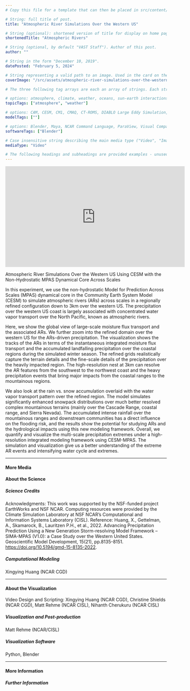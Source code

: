 ```yaml
---
# Copy this file for a template that can then be placed in src/content/visualizations. The name of this file will be used as the URL for the post.

# String: full title of post.
title: "Atmospheric River Simulations Over the Western US"

# String (optional): shortened version of title for display on home page in card.
shortenedTitle: "Atmospheric Rivers"

# String (optional, by default "VAST Staff"). Author of this post.
author: ""

# String in the form "December 10, 2019".
datePosted: "February 5, 2024" 

# String representing a valid path to an image. Used in the card on the main page. Likely to be in the form "/src/assets/..." for images located in src/assets.
coverImage: "/src/assets/atmospheric-river-simulations-over-the-western-us.png"

# The three following tag arrays are each an array of strings. Each string (case insensitive) represents a filter from the front page. Tags that do not correspond to a current filter will be ignored for filtering.

# options: atmosphere, climate, weather, oceans, sun-earth interactions, fire dynamics, solid earth, recent publications, experimental technologies
topicTags: ["atmosphere", "weather"]

# options: CAM, CESM, CM1, CMAQ, CT-ROMS, DIABLO Large Eddy Simulation, HRRR, HWRF, MPAS, SIMA, WACCM, WRF
modelTags: [""]

# options: Blender, Maya, NCAR Command Language, ParaView, Visual Comparator, VAPOR
softwareTags: ["Blender"]

# Case insensitive string describing the main media type ("Video", "Image", "App", etc). This is displayed in the post heading as a small tag above the title.
mediaType: "Video"

# The following headings and subheadings are provided examples - unused ones can be deleted. All Markdown content below will be rendered in the frontend.
---
```


<iframe width="560" height="315" src="https://www.youtube.com/embed/bmuJp9l4u0A?si=fW42cWluO7wuPb16" title="YouTube video player" frameborder="0" allow="accelerometer; autoplay; clipboard-write; encrypted-media; gyroscope; picture-in-picture; web-share" referrerpolicy="strict-origin-when-cross-origin" allowfullscreen></iframe>

Atmospheric River Simulations Over the Western US Using CESM with the Non-Hydrostatic MPAS Dynamical Core Across Scales

In this experiment, we use the non-hydrostatic Model for Prediction Across Scales (MPAS) dynamical core in the Community Earth System Model (CESM) to simulate atmospheric rivers (ARs) across scales in a regionally refined configuration down to 3km over the western US. The precipitation over the western US coast is largely associated with concentrated water vapor transport over the North Pacific, known as atmospheric rivers.

Here, we show the global view of large-scale moisture flux transport and the associated ARs. We further zoom into the refined domain over the western US for the ARs-driven precipitation. The visualization shows the tracks of the ARs in terms of the instantaneous integrated moisture flux transport and the accumulated landfalling precipitation over the coastal regions during the simulated winter season. The refined grids realistically capture the terrain details and the fine-scale details of the precipitation over the heavily impacted region. The high-resolution nest at 3km can resolve the AR features from the southwest to the northwest coast and the heavy precipitation events that bring major impacts from the coastal ranges to the mountainous regions.

We also look at the rain vs. snow accumulation overlaid with the water vapor transport pattern over the refined region. The model simulates significantly enhanced snowpack distributions over much better resolved complex mountainous terrains (mainly over the Cascade Range, coastal range, and Sierra Nevada). The accumulated intense rainfall over the mountainous ranges and downstream communities has a direct influence on the flooding risk, and the results show the potential for studying ARs and the hydrological impacts using this new modeling framework. Overall, we quantify and visualize the multi-scale precipitation extremes under a high-resolution integrated modeling framework using CESM-MPAS. The simulation and visualization give us a better understanding of the extreme AR events and intensifying water cycle and extremes.

___

#### More Media

#### About the Science

##### Science Credits

Acknowledgments: This work was supported by the NSF-funded project EarthWorks and NSF NCAR. Computing resources were provided by the Climate Simulation Laboratory at NSF NCAR’s Computational and Information Systems Laboratory (CISL).
Reference: Huang, X., Gettelman, A., Skamarock, B., Lauritzen P.H., et al., 2022. Advancing Precipitation Prediction Using a New Generation Storm-resolving Model Framework – SIMA-MPAS (V1.0): a Case Study over the Western United States. Geoscientific Model Development, 15(21), pp.8135-8151. https://doi.org/10.5194/gmd-15-8135-2022.

##### Computational Modeling

Xingying Huang (NCAR CGD)

___

#### About the Visualization

Video Design and Scripting: Xingying Huang (NCAR CGD), Christine Shields (NCAR CGD), Matt Rehme (NCAR CISL), Nihanth Cherukuru (NCAR CISL)

##### Visualization and Post-production

Matt Rehme (NCAR/CISL)

##### Visualization Software

Python, Blender

___

#### More Information

##### Further Information

